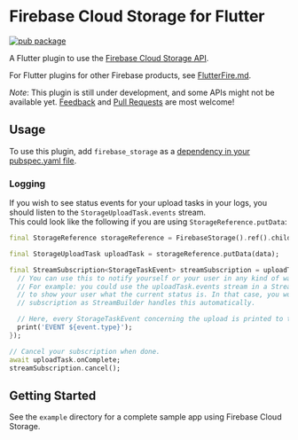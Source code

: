 # Firebase Cloud Storage for Flutter

[![pub package](https://img.shields.io/pub/v/firebase_storage.svg)](https://pub.dartlang.org/packages/firebase_storage)

A Flutter plugin to use the [Firebase Cloud Storage API](https://firebase.google.com/products/storage/).

For Flutter plugins for other Firebase products, see [FlutterFire.md](https://github.com/flutter/plugins/blob/master/FlutterFire.md).

*Note*: This plugin is still under development, and some APIs might not be available yet. [Feedback](https://github.com/flutter/flutter/issues) and [Pull Requests](https://github.com/flutter/plugins/pulls) are most welcome!

## Usage

To use this plugin, add `firebase_storage` as a [dependency in your pubspec.yaml file](https://flutter.io/platform-plugins/).

### Logging

If you wish to see status events for your upload tasks in your logs, you should listen to the `StorageUploadTask.events` stream.  
This could look like the following if you are using `StorageReference.putData`:

```dart
final StorageReference storageReference = FirebaseStorage().ref().child(path);

final StorageUploadTask uploadTask = storageReference.putData(data);

final StreamSubscription<StorageTaskEvent> streamSubscription = uploadTask.events.listen((event) {
  // You can use this to notify yourself or your user in any kind of way.
  // For example: you could use the uploadTask.events stream in a StreamBuilder instead
  // to show your user what the current status is. In that case, you would not need to cancel any
  // subscription as StreamBuilder handles this automatically.

  // Here, every StorageTaskEvent concerning the upload is printed to the logs.
  print('EVENT ${event.type}');
});

// Cancel your subscription when done.
await uploadTask.onComplete;
streamSubscription.cancel();
```

## Getting Started

See the `example` directory for a complete sample app using Firebase Cloud Storage.
